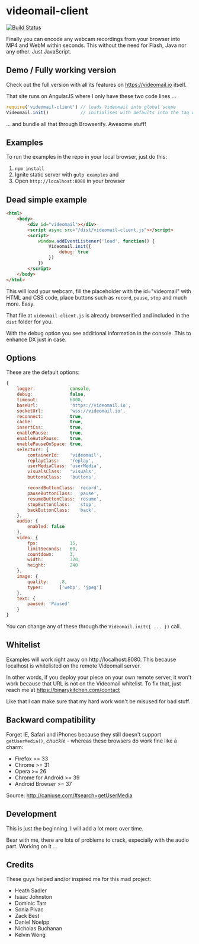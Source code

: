 videomail-client
================

[![Build Status](https://travis-ci.org/binarykitchen/videomail-client.svg?branch=master)](https://travis-ci.org/binarykitchen/videomail-client)

Finally you can encode any webcam recordings from your browser into MP4 and WebM within seconds. This without the need for Flash, Java nor any other. Just JavaScript.

## Demo / Fully working version

Check out the full version with all its features on https://videomail.io itself.

That site runs on AngularJS where I only have these two code lines ...

```js
require('videomail-client') // loads Videomail into global scope
Videomail.init()            // initialises with defaults into the tag with id='videomail'
```

... and bundle all that through Browserify. Awesome stuff!

## Examples

To run the examples in the repo in your local browser, just do this:

1. `npm install`
2. Ignite static server with `gulp examples` and
3. Open `http://localhost:8080` in your browser

## Dead simple example

```html
<html>
    <body>
        <div id="videomail"></div>
        <script async src="/dist/videomail-client.js"></script>
        <script>
            window.addEventListener('load', function() {
                Videomail.init({
                    debug: true
                })
            })
        </script>
    </body>
</html>
```

This will load your webcam, fill the placeholder with the id="videomail" with HTML and CSS code, place buttons such as `record`, `pause`, `stop` and much more. Easy.

That file at `videomail-client.js` is already browserified and included in the `dist` folder for you.

With the debug option you see additional information in the console. This to enhance DX just in case.

## Options

These are the default options:

```js
{
    logger:             console,
    debug:              false,
    timeout:            6000,
    baseUrl:            'https://videomail.io',
    socketUrl:          'wss://videomail.io',
    reconnect:          true,
    cache:              true,
    insertCss:          true,
    enablePause:        true,
    enableAutoPause:    true,
    enablePauseOnSpace: true,
    selectors: {
        containerId:    'videomail',
        replayClass:    'replay',
        userMediaClass: 'userMedia',
        visualsClass:   'visuals',
        buttonsClass:   'buttons',

        recordButtonClass: 'record',
        pauseButtonClass:  'pause',
        resumeButtonClass: 'resume',
        stopButtonClass:   'stop',
        backButtonClass:   'back',
    },
    audio: {
        enabled: false
    },
    video: {
        fps:            15,
        limitSeconds:   60,
        countdown:      3,
        width:          320,
        height:         240
    },
    image: {
        quality:    .8,
        types:      ['webp', 'jpeg']
    },
    text: {
        paused: 'Paused'
    }
}
```

You can change any of these through the `Videomail.init({ ... })` call.

## Whitelist

Examples will work right away on http://localhost:8080. This because localhost is whitelisted on the remote Videomail server.

In other words, if you deploy your piece on your own remote server, it won't work because that URL is not on the Videomail whitelist. To fix that, just reach me at https://binarykitchen.com/contact

Like that I can make sure that my hard work won't be misused for bad stuff.

## Backward compatibility

Forget IE, Safari and iPhones because they still doesn't support `getUserMedia()`, *chuckle* - whereas these browsers do work fine like a charm:

* Firefox >= 33
* Chrome >= 31
* Opera >= 26
* Chrome for Android >= 39
* Android Browser >= 37

Source: http://caniuse.com/#search=getUserMedia

## Development

This is just the beginning. I will add a lot more over time.

Bear with me, there are lots of problems to crack, especially with the audio part. Working on it ...

## Credits

These guys helped and/or inspired me for this mad project:

* Heath Sadler
* Isaac Johnston
* Dominic Tarr
* Sonia Pivac
* Zack Best
* Daniel Noelpp
* Nicholas Buchanan
* Kelvin Wong

